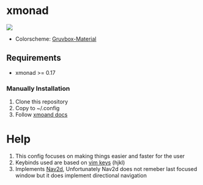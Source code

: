 # xmonad
![](https://github.com/etherrorcode404/xmonad/blob/master/images/screenshot1.png)

- Colorscheme: [Gruvbox-Material](https://github.com/sainnhe/gruvbox-material)

## Requirements
- xmonad >= 0.17

### Manually Installation

1. Clone this repository
2. Copy to ~/.config
3. Follow [xmoand docs](https://xmonad.org/INSTALL.html)

# Help

1. This config focuses on making things easier and faster for the user
2. Keybinds used are based on [vim keys](https://neovim.io/) (hjkl)
3. Implements [Nav2d](https://hackage.haskell.org/package/xmonad-contrib-0.17.0/docs/XMonad-Actions-Navigation2D.html), Unfortunately Nav2d does not 
remeber last focused window but it does implement directional navigation
